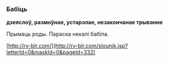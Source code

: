 ### Бабіць
**дзеяслоў, размоўнае, устарэлае, незакончанае трыванне**

Прымаць роды. Параска некалі бабіла.

<a rel="author">[http://rv-blr.com/](http://rv-blr.com/slounik.jsp?letterId=0&maskId=0&pageId=332)</a>
